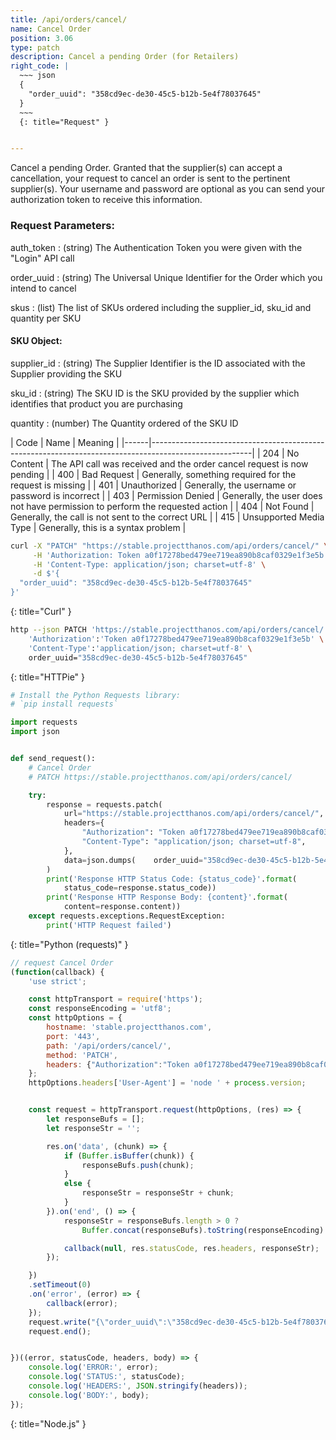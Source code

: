 ```yaml
---
title: /api/orders/cancel/
name: Cancel Order
position: 3.06
type: patch
description: Cancel a pending Order (for Retailers)
right_code: |
  ~~~ json
  {
    "order_uuid": "358cd9ec-de30-45c5-b12b-5e4f78037645"
  }
  ~~~
  {: title="Request" }


---
```

Cancel a pending Order. Granted that the supplier(s) can accept a cancellation, your request to cancel an order is sent to the pertinent supplier(s). Your username and password are optional as you can send your authorization token to receive this information.

### Request Parameters:

auth_token
: (string) The Authentication Token you were given with the "Login" API call

order_uuid
: (string) The Universal Unique Identifier for the Order which you intend to cancel

skus
: (list) The list of SKUs ordered including the supplier_id, sku_id and quantity per SKU

#### SKU Object:

supplier_id
: (string) The Supplier Identifier is the ID associated with the Supplier providing the SKU

sku_id
: (string) The SKU ID is the SKU provided by the supplier which identifies that product you are purchasing

quantity
: (number) The Quantity ordered of the SKU ID

| Code | Name                   | Meaning                                                                      |
|------|-------------------------------------------------------------------------------------------------------|
| 204  | No Content             | The API call was received and the order cancel request is now pending        |
| 400  | Bad Request            | Generally, something required for the request is missing                     |
| 401  | Unauthorized           | Generally, the username or password is incorrect                             |
| 403  | Permission Denied      | Generally, the user does not have permission to perform the requested action |
| 404  | Not Found              | Generally, the call is not sent to the correct URL                           |
| 415  | Unsupported Media Type | Generally, this is a syntax problem                                          |


~~~ bash
curl -X "PATCH" "https://stable.projectthanos.com/api/orders/cancel/" \
     -H 'Authorization: Token a0f17278bed479ee719ea890b8caf0329e1f3e5b' \
     -H 'Content-Type: application/json; charset=utf-8' \
     -d $'{
  "order_uuid": "358cd9ec-de30-45c5-b12b-5e4f78037645"
}'

~~~
{: title="Curl" }

~~~ bash
http --json PATCH 'https://stable.projectthanos.com/api/orders/cancel/' \
    'Authorization':'Token a0f17278bed479ee719ea890b8caf0329e1f3e5b' \
    'Content-Type':'application/json; charset=utf-8' \
    order_uuid="358cd9ec-de30-45c5-b12b-5e4f78037645"

~~~
{: title="HTTPie" }

~~~ python
# Install the Python Requests library:
# `pip install requests`

import requests
import json


def send_request():
    # Cancel Order
    # PATCH https://stable.projectthanos.com/api/orders/cancel/

    try:
        response = requests.patch(
            url="https://stable.projectthanos.com/api/orders/cancel/",
            headers={
                "Authorization": "Token a0f17278bed479ee719ea890b8caf0329e1f3e5b",
                "Content-Type": "application/json; charset=utf-8",
            },
            data=json.dumps(    order_uuid="358cd9ec-de30-45c5-b12b-5e4f78037645")
        )
        print('Response HTTP Status Code: {status_code}'.format(
            status_code=response.status_code))
        print('Response HTTP Response Body: {content}'.format(
            content=response.content))
    except requests.exceptions.RequestException:
        print('HTTP Request failed')

~~~
{: title="Python (requests)" }

~~~ javascript
// request Cancel Order
(function(callback) {
    'use strict';

    const httpTransport = require('https');
    const responseEncoding = 'utf8';
    const httpOptions = {
        hostname: 'stable.projectthanos.com',
        port: '443',
        path: '/api/orders/cancel/',
        method: 'PATCH',
        headers: {"Authorization":"Token a0f17278bed479ee719ea890b8caf0329e1f3e5b","Content-Type":"application/json; charset=utf-8"}
    };
    httpOptions.headers['User-Agent'] = 'node ' + process.version;


    const request = httpTransport.request(httpOptions, (res) => {
        let responseBufs = [];
        let responseStr = '';

        res.on('data', (chunk) => {
            if (Buffer.isBuffer(chunk)) {
                responseBufs.push(chunk);
            }
            else {
                responseStr = responseStr + chunk;
            }
        }).on('end', () => {
            responseStr = responseBufs.length > 0 ?
                Buffer.concat(responseBufs).toString(responseEncoding) : responseStr;

            callback(null, res.statusCode, res.headers, responseStr);
        });

    })
    .setTimeout(0)
    .on('error', (error) => {
        callback(error);
    });
    request.write("{\"order_uuid\":\"358cd9ec-de30-45c5-b12b-5e4f78037645\"}")
    request.end();


})((error, statusCode, headers, body) => {
    console.log('ERROR:', error);
    console.log('STATUS:', statusCode);
    console.log('HEADERS:', JSON.stringify(headers));
    console.log('BODY:', body);
});

~~~
{: title="Node.js" }
